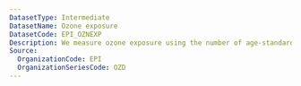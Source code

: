 ```yaml
---
DatasetType: Intermediate
DatasetName: Ozone exposure
DatasetCode: EPI_OZNEXP
Description: We measure ozone exposure using the number of age-standardized disability-adjusted life-years lost per 100
Source:
  OrganizationCode: EPI
  OrganizationSeriesCode: OZD
---
```

